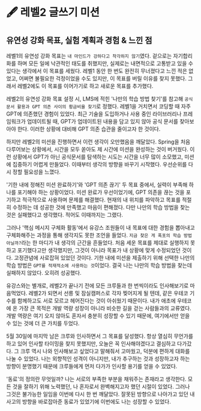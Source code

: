 # 🖋️ 레벨2 글쓰기 미션

## 유연성 강화 목표, 실험 계획과 경험 & 느낀 점

레벨1의 유연성 강화 목표는 `내 마인드가 강하다고 착각하지 않기`였다. 겉으로는 자기합리화를 하며 모든 일에 낙관적인 태도를 취했지만, 실제로는 내면적으로 고통받고 있을 수 있다는 생각에서 이 목표를 세웠다. 레벨1 동안 한 번도 완전히 무너졌다고 느낀 적은 없었고, 어쩌면 불필요한 걱정이었을 수도 있지만, 이 목표를 버릴 이유를 찾지 못했다. 그래서 레벨2에도 이 목표를 이어가기로 하고 새로운 목표를 추가했다.

레벨2의 유연성 강화 목표 설정 시, LMS에 적힌 '나만의 학습 방법 찾기'를 참고해 `공식문서 활용과 GPT 의존 사이의 황금비율 찾기`로 정했다. 레벨1을 거치면서 코딩할 때 자주 GPT에 의존했던 경험이 있었다. 최근 기술을 도입하거나 사용 중인 라이브러리나 프레임워크가 업데이트될 때, GPT가 업데이트된 내용을 담고 있지 않아 공식 문서를 찾아보아야 한다. 이러한 상황에 대비해 GPT 의존 습관을 줄이고자 한 것이다.

하지만 레벨2의 미션을 진행하면서 이런 생각이 오만했음을 깨달았다. Spring을 처음 다루어보는 상황에서, 시간을 모두 쏟아도 제 시간에 미션을 완성하는 것이 버거웠다. 이런 상황에서 GPT가 아닌 공식문서를 탐색하는 시도는 시간을 너무 많이 소모했고, 미션에 집중하기 어렵게 만들었다. 이때부터 생각의 방향을 바꾸기 시작했다. 우선순위를 다시 정할 필요성을 느꼈다.

'기한 내에 정해진 미션 완료하기'와 'GPT 의존 끊기' 두 목표 중에서, 실력이 부족해 하나를 포기해야 하는 상황이었다. 미션 완료가 우선이었기에, GPT 의존을 끊는 것을 포기하고 적극적으로 사용하며 문제를 해결했다. 현재의 내 위치를 파악하고 목표를 적절히 수정하는 데 성공한 것에 만족했고 마음이 편해졌다. 다만 나만의 학습 방법을 찾는 것은 실패했다고 생각했다. 적어도 이때까지는 그랬다.

그러나 '핵심 메시지 구체화 활동'에서 유강스 조원들이 내 목표에 대한 경험을 뽑아내고 구체화해주는 과정을 통해 생각지도 못한 조언을 들었다. `지금 찾은 게 폭포의 학습 방법 아닐까?`라는 한 마디가 내 생각의 근간을 흔들었다. 처음 세운 목표를 제대로 실행하지 못하고 포기했다고만 생각했지만, 그것이 아니라 목표가 내 상황에 맞게 수정되었던 것이다. 고정관념에 사로잡혀 있었던 것이다. 기한 내에 미션을 제출하기 위해 선택한 나만의 학습 방법은 `GPT를 적재적소에 사용하는 것`이었다. 결국 나는 나만의 학습 방법을 찾는데 실패하지 않았다. 오히려 성공했다.

유강스와는 별개로, 레벨2가 끝나기 전에 모든 크루들과 한 번씩이라도 인사해보기로 마음먹었다. 레벨2가 되면서 선릉 및 잠실캠퍼스로 각자 찢어지게 될 텐데, 같은 우테코 기수를 함께하고도 서로 모르고 헤어진다는 것이 아쉬웠기 때문이다. 내가 애초에 우테코에 온 가장 큰 목적은 개발 역량 성장이 아니라 비슷한 길을 걷는 사람들과의 교류였다. 개발 역량은 여기 오지 않아도 혼자서 충분히 성장할 수 있기 때문에, 여기에서만 얻을 수 있는 것에 더 큰 가치를 두었다.

5월 30일에 마지막 남은 크루와 인사하면서 그 목표를 달성했다. 항상 열심히 무언가를 하고 있어 인사할 타이밍을 찾지 못했지만, 오늘은 꼭 인사해야겠다고 결심하고 다가갔다. 그 크루 역시 나와 인사해보고 싶었다고 말해줘서 고마웠고, 덕분에 편하게 대화를 나눌 수 있었다. 나는 외향적인 성격이 아니지만, 내가 추구하는 것과 성장하고자 하는 방향이 분명했기 때문에 크루들에게 먼저 다가가 인사할 용기를 얻을 수 있었다.

'동료'의 정의란 무엇일까? 나는 서로의 부족한 부분을 채워주는 존재라고 생각한다. 모든 것을 잘하기 위해 노력했던, 나 혼자로서 완벽해지고자 했던 시절이 있었다. 그러나 그것은 불가능한 일임을 이번에 다시 한 번 깨달았다. 잘못된 방향으로 나아가고 있던 내 사고의 방향을 바로잡아준 동료가 있었기에 이번에도 나는 성장할 수 있었다.
